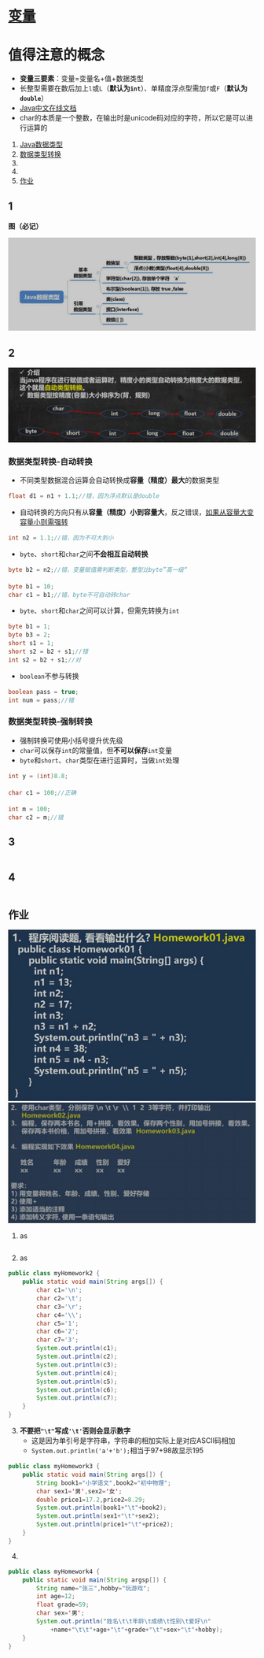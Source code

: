 # [变量](./TCH_Han/Charpter3.md)

# 值得注意的概念
- **变量三要素**：变量=变量名+值+数据类型
- 长整型需要在数后加上```l```或```L```（**默认为```int```**）、单精度浮点型需加```f```或```F```（**默认为```double```**）
- [Java中文在线文档](https://www.apiref.com/java11-zh/index.html)
-  char的本质是一个整数，在输出时是unicode码对应的字符，所以它是可以进行运算的

1. [Java数据类型](#1)
2. [数据类型转换](#2)
3. [](#3)
4. [](#4)  
4. [作业](#作业)
## 1

**图（必记）**

![](../img/TCH_Han/ch3_2.png)



## 2

![](../img/TCH_Han/ch3_3.png)

### 数据类型转换-自动转换

- 不同类型数据混合运算会自动转换成**容量（精度）最大**的数据类型

```java
float d1 = n1 + 1.1;//错，因为浮点默认是double
```

- 自动转换的方向只有从**容量（精度）小到容量大**，反之错误，[如果从容量大变容量小则需强转](#数据类型转换-强制转换)

```java
int n2 = 1.1;//错，因为不可大到小
```

- ```byte```、```short```和```char```之间**不会相互自动转换**

```java
byte b2 = n2;//错，变量赋值需判断类型，整型比byte”高一级“

byte b1 = 10;
char c1 = b1;//错，byte不可自动转char
```

- ```byte```、```short```和```char```之间可以计算，但需先转换为```int```

```java
byte b1 = 1;
byte b3 = 2;
short s1 = 1;
short s2 = b2 + s1;//错
int s2 = b2 + s1;//对
```

- ```boolean```不参与转换

```java
boolean pass = true;
int num = pass;//错
```





### 数据类型转换-强制转换

- 强制转换可使用小括号提升优先级
- ```char```可以保存```int```的常量值，但**不可以保存**```int```变量
- ```byte```和```short```、```char```类型在进行运算时，当做```int```处理

```java
int y = (int)8.8;

char c1 = 100;//正确

int m = 100;
char c2 = m;//错
```
## 3
```
```
## 4
```
```

## 作业

<img src="../img\TCH_Han\ch3_0.png" style="zoom: 67%;" />

<img src="../img/TCH_Han/ch3_1.png" style="zoom: 67%;" />

1. as

```

```

2. as

```java
public class myHomework2 {
	public static void main(String args[]) {
		char c1='\n';
		char c2='\t';
		char c3='\r';
		char c4='\\';
		char c5='1';
		char c6='2';
		char c7='3';
		System.out.println(c1);
		System.out.println(c2);
		System.out.println(c3);
		System.out.println(c4);
		System.out.println(c5);
		System.out.println(c6);
		System.out.println(c7);
	}
}
```

3. **不要把```"\t"```写成```'\t'```否则会显示数字**
   - 这是因为单引号是字符串，字符串的相加实际上是对应ASCII码相加
   - ```System.out.println('a'+'b');```相当于97+98故显示195

```java
public class myHomework3 {
	public static void main(String args[]) {
		String book1="小学语文",book2="初中物理";
		char sex1='男',sex2='女';
		double price1=17.2,price2=8.29;
		System.out.println(book1+"\t"+book2);
		System.out.println(sex1+"\t"+sex2);
		System.out.println(price1+"\t"+price2);
	}
}
```

4. 

```java
public class myHomework4 {
	public static void main(String argsp[]) {
		String name="张三",hobby="玩游戏";
		int age=12;
		float grade=59;
		char sex='男';
		System.out.println("姓名\t\t年龄\t成绩\t性别\t爱好\n"
			+name+"\t\t"+age+"\t"+grade+"\t"+sex+"\t"+hobby);
	}
}
```

 



